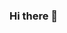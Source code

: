 ### Hi there 👋

<!--
**LouisConner/LouisConner** is a ✨ _special_ ✨ repository because its `README.md` (this file) appears on your GitHub profile.

Here are some ideas to get you started:

- 🔭 I’m currently working on developing my powershell skills
- 🌱 I’m currently learning Powershell
- 👯 I’m looking to collaborate on Creating Powershell Profiles
- 🤔 I’m looking for help with writing Powershell Code
- 💬 Ask me about my experience
- 📫 How to reach me: ...
- 😄 Pronouns: He/Him
- ⚡ Fun fact: ...
-->
